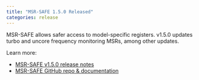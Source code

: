 ```yaml
---
title: "MSR-SAFE 1.5.0 Released"
categories: release
---
```


MSR-SAFE allows safer access to model-specific registers. v1.5.0 updates turbo and uncore frequency monitoring MSRs, among other updates.

Learn more:

- [MSR-SAFE v1.5.0 release notes](https://github.com/LLNL/msr-safe/releases/tag/v1.5.0)
- [MSR-SAFE GitHub repo & documentation](https://github.com/LLNL/msr-safe)
